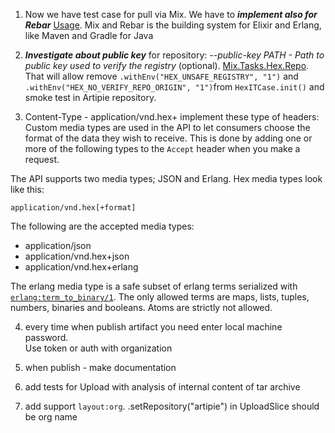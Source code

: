 1. Now we have test case for pull via Mix. We have to **_implement also for Rebar_** [Usage](https://hex.pm/docs/rebar3_usage). Mix and Rebar is the building system for Elixir and Erlang, like Maven and Gradle for Java

2. _**Investigate about public key**_ for repository: _--public-key PATH - Path to public key used to verify the registry_ (optional). [Mix.Tasks.Hex.Repo](https://hexdocs.pm/hex/Mix.Tasks.Hex.Repo.html). That will allow remove `.withEnv("HEX_UNSAFE_REGISTRY", "1")` and `.withEnv("HEX_NO_VERIFY_REPO_ORIGIN", "1")`from `HexITCase.init()` and smoke test in Artipie repository.

3. Content-Type - application/vnd.hex+<needed format> implement these type of headers:
   Custom media types are used in the API to let consumers choose the format of the data they wish to receive. This is done by adding one or more of the following types to the `Accept` header when you make a request.

The API supports two media types; JSON and Erlang. Hex media types look like this:

    application/vnd.hex[+format]

The following are the accepted media types:

* application/json
* application/vnd.hex+json
* application/vnd.hex+erlang

The erlang media type is a safe subset of erlang terms serialized with [`erlang:term_to_binary/1`](http://www.erlang.org/doc/man/erlang.html#term_to_binary-1). The only allowed terms are maps, lists, tuples, numbers, binaries and booleans. Atoms are strictly not allowed.

4. every time when publish artifact you need enter local machine password.  
Use token or auth with organization

5. when publish - make documentation

6. add tests for Upload with analysis of internal content of tar archive

7. add support `layout:org`.     .setRepository("artipie") in UploadSlice should be org name

